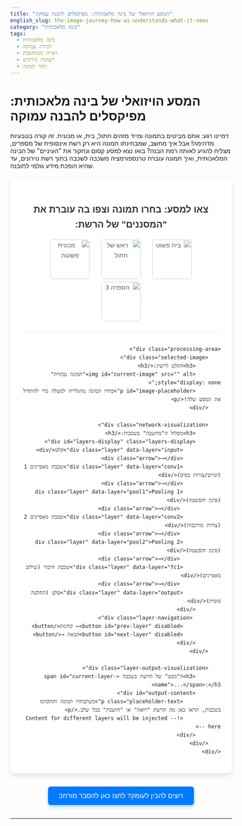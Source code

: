 ```yaml
---
title: "המסע הויזואלי של בינה מלאכותית: מפיקסלים להבנה עמוקה"
english_slug: the-image-journey-how-ai-understands-what-it-sees
category: "בינה מלאכותית"
tags:
  - בינה מלאכותית
  - למידה עמוקה
  - ראייה ממוחשבת
  - רשתות נוירונים
  - זיהוי תמונה
---
```

# המסע הויזואלי של בינה מלאכותית: מפיקסלים להבנה עמוקה

דמיינו רגע: אתם מביטים בתמונה ומייד מזהים חתול, בית, או מכונית. זה קורה בטבעיות מדהימה! אבל איך מחשב, שמבחינתו תמונה היא רק רשת אינסופית של מספרים, מצליח להגיע לאותה רמת הבנה? בואו נצא למסע קסום ונחקור את "העיניים" של הבינה המלאכותית, ואיך תמונה עוברת טרנספורמציה משכבה לשכבה בתוך רשת נוירונים, עד שהיא הופכת מידע גולמי לתובנה.

<div class="interactive-app">
    <h2>צאו למסע: בחרו תמונה וצפו בה עוברת את "המסננים" של הרשת:</h2>
    <div class="image-selection">
        <img src="https://upload.wikimedia.org/wikipedia/commons/thumb/4/4a/Simple_House_Image_example.svg/120px-Simple_House_Image_example.svg.png" data-image-key="house" alt="בית פשוט" class="thumbnail">
        <img src="https://upload.wikimedia.org/wikipedia/commons/thumb/4/4d/Cat_Cafe_Cat_1.jpg/120px-Cat_Cafe_Cat_1.jpg" data-image-key="cat" alt="ראש של חתול" class="thumbnail">
        <img src="https://upload.wikimedia.org/wikipedia/commons/thumb/2/27/Simple_car_image.svg/120px-Simple_car_image.svg.png" data-image-key="car" alt="מכונית פשוטה" class="thumbnail">
        <img src="https://upload.wikimedia.org/wikipedia/commons/thumb/c/c1/Number_3.svg/120px-Number_3.svg.png" data-image-key="three" alt="הספרה 3" class="thumbnail">
    </div>

    <div class="processing-area">
        <div class="selected-image">
            <h3>הקלט לרשת:</h3>
            <img id="current-image" src="" alt="תמונה נבחרת" style="display: none;">
            <p id="image-placeholder">בחרו תמונה מהגלריה למעלה כדי להתחיל את המסע שלה!</p>
        </div>

        <div class="network-visualization">
            <h3>מסלול ה"מחשבה" בשכבות:</h3>
            <div id="layers-display" class="layers-display">
                <div class="layer" data-layer="input">קלט</div>
                <div class="arrow">→</div>
                <div class="layer" data-layer="conv1">שכבת מאפיינים 1 (קווים/צורות בסיס)</div>
                <div class="arrow">→</div>
                <div class="layer" data-layer="pool1">Pooling 1 (סינון והפשטה)</div>
                 <div class="arrow">→</div>
                <div class="layer" data-layer="conv2">שכבת מאפיינים 2 (צורות מורכבות)</div>
                 <div class="arrow">→</div>
                <div class="layer" data-layer="pool2">Pooling 2 (סינון והפשטה)</div>
                 <div class="arrow">→</div>
                <div class="layer" data-layer="fc1">שכבת חיבור (שילוב מאפיינים)</div>
                 <div class="arrow">→</div>
                <div class="layer" data-layer="output">פלט (החלטה סופית)</div>
            </div>
             <div class="layer-navigation">
                <button id="prev-layer" disabled>← קודמת</button>
                <button id="next-layer" disabled>הבאה →</button>
            </div>
        </div>

        <div class="layer-output-visualization">
            <h3>ה"מבט" של הרשת בשכבה <span id="current-layer-name">...</span>:</h3>
            <div id="output-content">
                <p class="placeholder-text">כשתבחרו תמונה ותתקדמו בשכבות, תראו כאן מה הרשת "רואה" או "חושבת" בכל שלב.</p>
                <!-- Content for different layers will be injected here -->
            </div>
        </div>
    </div>
</div>

<button id="toggle-explanation">רוצים להבין לעומק? לחצו כאן להסבר מורחב</button>

<div id="explanation" style="display: none;">
    <h2>המסע מאחורי הקלעים: איך מחשב באמת "רואה"?</h2>

    <h3>תמונה בעיני מכונה: לא ציור, אלא מטריצה של מספרים</h3>
    <p>בניגוד לנו, שתופסים תמונה כיחידה ויזואלית אחת, מחשב "רואה" אותה כאוסף עצום של נקודות צבע זעירות - פיקסלים. כל פיקסל מיוצג על ידי קבוצת מספרים המציינים את ערכי הצבע שלו (לרוב אדום, ירוק, כחול - RGB). כך, תמונה דיגיטלית היא למעשה טבלה ענקית (או "מטריצה") של מספרים.</p>

    <h3>רשתות נוירונים: מבנה חישובי בהשראת המוח</h3>
    <p>רשת נוירונים מלאכותית היא ניסיון לחקות את פעולת המוח האנושי באופן חישובי. היא בנויה מ"נוירונים" וירטואליים, המחוברים זה לזה ב"שכבות". המידע (במקרה שלנו, ערכי הפיקסלים) זורם משכבת הקלט דרך שכבות נסתרות ועד שכבת הפלט שמספקת את התוצאה הסופית (למשל, זיהוי האובייקט). כל חיבור בין נוירונים מקבל "משקל" מספרי, שנקבע בתהליך האימון. הנוירונים מבצעים חישובים פשוטים (סכום משוקלל של הקלטים) ומעבירים את התוצאה הלאה.</p>

    <h3>למידה עמוקה: כוחן של שכבות רבות</h3>
    <p>המונח "למידה עמוקה" מתייחס לרשתות נוירונים עם מספר רב של שכבות נסתרות. העומק הזה מאפשר לרשת ללמוד ולבנות ייצוגים מורכבים יותר ויותר של הנתונים. חשבו על זה כעל בניין קומות: הקומה התחתונה מזהה מאפיינים מאוד בסיסיים (קווים, פינות). הקומה שמעליה משלבת קווים ופינות אלו כדי לזהות צורות פשוטות (עיגולים, ריבועים). הקומות העליונות יותר משלבות את הצורות הללו כדי לזהות חלקים של אובייקטים (גלגל, אוזן, גג), והשכבה האחרונה משלבת את חלקי האובייקטים כדי לזהות את האובייקט כולו. היררכיית זיהוי זו היא המפתח ל"ראייה" של בינה מלאכותית.</p>

    <h3>CNNs: המומחים לזיהוי תמונה</h3>
    <p>רשתות נוירונים קונבולוציה (Convolutional Neural Networks - CNNs) הן הארכיטקטורה הסטנדרטית למשימות ראייה ממוחשבת, וההדמיה כאן מבוססת עליהן. אלו המרכיבים העיקריים שראיתם בהדמיה:</p>
    <ul>
        <li>**שכבות קונבולוציה (Convolutional Layers):** אלו השכבות שמבצעות את "זיהוי המאפיינים" הראשוני. הן עוברות על התמונה עם "פילטרים" קטנים (מעין משקפיים קטנות שמחפשות משהו ספציפי, כמו קו אלכסוני או נקודה בהירה). כל פילטר יוצר "מפת מאפיינים" חדשה שמראה איפה הוא מצא את מה שהוא חיפש בתמונה המקורית. בשכבות הראשונות הפילטרים מחפשים מאפיינים פשוטים, ובהמשך מאפיינים מורכבים יותר.</li>
        <li>**שכבות Pooling:** תפקידן הוא לסנן ולהקטין את מפות המאפיינים. הן שומרות רק את המידע החשוב ביותר מכל אזור קטן (למשל, את הערך המקסימלי) וזורקות את השאר. זה עוזר לרשת להיות פחות רגישה לשינויים קטנים במיקום האובייקט בתמונה, ומפחית את כמות המידע לעיבוד.</li>
        <li>**שכבות Fully Connected:** לאחר שמפות המאפיינים עברו סינון והפשטה, המידע מגיע לשכבות ה-Fully Connected. כאן, כל נוירון מחובר לכל נוירון בשכבה הקודמת. שכבות אלו לוקחות את כל המאפיינים המופשטים שזוהו ומבצעות את ההחלטה הסופית: איזה אובייקט נמצא בתמונה, ועם איזו הסתברות.</li>
    </ul>

    <h3>אימון הרשת: הדרך ל"ללמוד לראות"</h3>
    <p>רשת נוירונים לא "רואה" נכון מהרגע הראשון. היא עוברת תהליך אימון: מראים לה מיליוני תמונות עם התשובות הנכונות (למשל, "זו תמונה של חתול"). הרשת מנסה לנחש, ואם היא טועה, היא "מתקנת" את המשקלים הפנימיים שלה כדי שבפעם הבאה היא תטעה פחות. התהליך הזה חוזר על עצמו שוב ושוב עד שהרשת מגיעה לרמת דיוק גבוהה.</p>

    <h3>לסיכום: מסע של הפשטה ובניית ייצוגים</h3>
    <p>כפי שראיתם בהדמיה, המסע של התמונה ברשת הוא תהליך הדרגתי: ממידע גולמי ומפורט (פיקסלים), דרך זיהוי מאפיינים פשוטים (קווים), בנייתם למאפיינים מורכבים (צורות), ועד לשילוב כל אלו להחלטה סופית. זהו כוחה של הלמידה העמוקה בראייה ממוחשבת!</p>
</div>

<style>
    /* כללי ופונטים */
    .interactive-app, #explanation {
        font-family: 'Arial', sans-serif;
        direction: rtl;
        text-align: right;
        margin: 20px auto;
        padding: 25px;
        border: none; /* Modern look, remove border */
        border-radius: 12px; /* More rounded corners */
        max-width: 900px;
        background-color: #ffffff; /* Clean white background */
        box-shadow: 0 6px 12px rgba(0, 0, 0, 0.1); /* Softer, larger shadow */
        line-height: 1.6; /* Improved readability */
    }

    .interactive-app h2, .interactive-app h3, #explanation h2, #explanation h3 {
        text-align: center; /* Center titles */
        color: #333;
        margin-bottom: 15px;
    }
    #explanation h2, #explanation h3 {
         text-align: right; /* Align explanation titles right */
    }

    /* גלריית תמונות */
    .image-selection {
        text-align: center;
        margin-bottom: 30px; /* More space below thumbnails */
        padding-bottom: 20px;
        border-bottom: 1px solid #eee;
    }

    .thumbnail {
        width: 90px; /* Slightly larger thumbnails */
        height: 90px;
        object-fit: cover;
        margin: 0 8px; /* More space around thumbnails */
        border: 3px solid transparent; /* Thicker border */
        border-radius: 8px; /* Rounded corners for images */
        cursor: pointer;
        transition: all 0.3s ease-in-out; /* Smooth transitions */
        vertical-align: middle;
        opacity: 0.7; /* Slightly dim when not selected */
    }

    .thumbnail:hover {
        border-color: #007bff; /* Highlight on hover */
        transform: translateY(-3px); /* Subtle lift effect */
        opacity: 1; /* Full opacity on hover */
    }

    .thumbnail.selected {
        border-color: #28a745; /* Green border for selected */
        box-shadow: 0 0 8px rgba(40, 167, 69, 0.4); /* Green glow */
        transform: scale(1.05); /* Slight zoom effect */
        opacity: 1; /* Full opacity when selected */
    }

    /* אזור עיבוד (Flexbox) */
    .processing-area {
        display: flex;
        flex-wrap: wrap;
        gap: 25px; /* Increased gap */
        justify-content: center;
        align-items: stretch; /* Make items stretch to fill height if needed */
    }

    .selected-image,
    .network-visualization,
    .layer-output-visualization {
        background-color: #f9f9f9; /* Light grey background for sections */
        padding: 20px;
        border-radius: 8px;
        border: 1px solid #e0e0e0; /* Lighter border */
        box-shadow: inset 0 1px 3px rgba(0, 0, 0, 0.05); /* Inner shadow for depth */
        display: flex; /* Use flexbox for internal layout */
        flex-direction: column;
    }

    .selected-image {
        flex-basis: 180px; /* Wider size for image */
        flex-shrink: 0; /* Prevent shrinking */
        text-align: center;
        align-items: center; /* Center content vertically */
        justify-content: center; /* Center content horizontally */
    }

    #current-image {
        max-width: 100%;
        height: auto;
        border: 1px solid #ccc;
        border-radius: 4px;
        box-shadow: 0 2px 4px rgba(0,0,0,0.08);
        transition: opacity 0.5s ease; /* Smooth fade in */
    }

    #image-placeholder {
        font-style: italic;
        color: #888; /* Softer color */
        text-align: center;
        min-height: 100px; /* Maintain more space */
        display: flex;
        align-items: center;
        justify-content: center;
        flex-grow: 1; /* Allow placeholder to fill space */
    }

    .network-visualization {
        flex-grow: 1; /* Allows network vis to take available space */
        min-width: 300px; /* Ensure minimum width */
        text-align: center;
        justify-content: space-between; /* Push navigation to bottom */
    }

    .layers-display {
        display: flex;
        align-items: center;
        justify-content: center;
        flex-wrap: wrap;
        gap: 8px 12px; /* Increased gap, different horizontal/vertical */
        margin-bottom: 15px;
        flex-grow: 1; /* Allow layers to take vertical space */
        align-content: center; /* Center items if they wrap */
    }

    .layer {
        background-color: #cfe2ff; /* Light blue, softer */
        color: #084298; /* Dark blue text */
        padding: 10px 15px; /* More padding */
        border-radius: 25px; /* More rounded, pill shape */
        font-size: 0.95em;
        cursor: pointer;
        transition: all 0.3s ease;
        white-space: nowrap;
        border: 1px solid transparent;
    }

    .layer:hover {
        background-color: #a0caff; /* Lighter blue on hover */
        border-color: #0d6efd; /* Blue border on hover */
    }

    .layer.active {
        background-color: #d1e7dd; /* Light green for active */
        color: #0f5132; /* Dark green text */
        border-color: #198754; /* Green border */
        transform: scale(1.05); /* Slight zoom */
        box-shadow: 0 0 10px rgba(40, 167, 69, 0.3); /* Green glow */
    }

     .arrow {
        font-size: 1.5em; /* Larger arrows */
        color: #999; /* Softer color */
         font-weight: bold;
    }

    .layer-navigation {
        margin-top: 15px;
        text-align: center;
    }

    .layer-navigation button {
        margin: 0 8px; /* More space */
        padding: 10px 20px; /* Larger buttons */
        font-size: 1em;
        cursor: pointer;
        border: 1px solid #ccc;
        border-radius: 5px;
        background-color: #f0f0f0;
        transition: all 0.3s ease;
        min-width: 120px; /* Fixed width for buttons */
        box-shadow: 0 2px 4px rgba(0,0,0,0.05);
    }

    .layer-navigation button:hover:not(:disabled) {
        background-color: #e0e0e0;
        border-color: #bbb;
         box-shadow: 0 2px 6px rgba(0,0,0,0.1);
    }

    .layer-navigation button:active:not(:disabled) {
        background-color: #d5d5d5;
        box-shadow: inset 0 1px 3px rgba(0,0,0,0.1); /* Pressed effect */
        transform: translateY(1px);
    }

    .layer-navigation button:disabled {
        opacity: 0.4; /* More faded when disabled */
        cursor: not-allowed;
         box-shadow: none;
         transform: none;
    }

    /* ויזואליזציית פלט השכבה */
    .layer-output-visualization {
         flex-basis: 100%; /* Takes full width below network vis */
        min-height: 250px; /* Ensure ample space */
        text-align: center;
        display: flex;
        flex-direction: column;
        align-items: center;
    }

     #current-layer-name {
         color: #007bff; /* Highlight layer name in title */
         font-weight: bold;
     }

    #output-content {
        margin-top: 10px;
        border: 2px dashed #d0d0d0; /* Clearer boundary */
        border-radius: 8px;
        padding: 15px;
        min-height: 180px;
        display: flex;
        align-items: center;
        justify-content: center;
        width: 100%;
        box-sizing: border-box;
        background-color: #fafafa;
        overflow: hidden; /* Hide overflow, use scroll for specific content types */
        position: relative; /* Needed for potential absolute positioning inside */
         transition: opacity 0.5s ease; /* Fade effect on content switch */
    }
    #output-content.loading {
         opacity: 0.5;
         pointer-events: none; /* Prevent clicks while loading */
    }


    #output-content img {
        max-width: 100%;
        max-height: 300px;
        object-fit: contain;
        border: 1px solid #eee;
         box-shadow: 0 2px 5px rgba(0,0,0,0.1);
    }

    .feature-map-grid {
        display: grid;
        grid-template-columns: repeat(auto-fit, minmax(40px, 1fr)); /* Larger grid cells */
        gap: 6px; /* More space */
        width: 100%;
        max-width: 500px; /* Wider grid */
        margin-top: 10px; /* Space below title */
        overflow-y: auto; /* Allow scrolling if many feature maps */
        max-height: 200px; /* Limit grid height */
        padding-right: 5px; /* Space for scrollbar */
    }

    .feature-map-cell {
        width: 100%;
        padding-top: 100%; /* Maintain square aspect ratio */
        position: relative;
        background: linear-gradient(45deg, #eee, #ddd); /* Simple gradient */
        border: 1px solid #ccc;
        border-radius: 4px;
        box-sizing: border-box;
        overflow: hidden;
        display: flex; /* For centering potential content */
        align-items: center;
        justify-content: center;
    }
    /* Add a subtle pattern hint */
    .feature-map-cell::after {
        content: '';
        display: block;
        position: absolute;
        top: 0; left: 0; right: 0; bottom: 0;
        background-image: radial-gradient(#fff 10%, transparent 10%), radial-gradient(#fff 10%, transparent 10%);
        background-size: 12px 12px;
        background-position: 0 0, 6px 6px;
        opacity: 0.1; /* Subtle visual cue */
    }
    .feature-map-cell img {
         position: absolute;
         top: 0;
         left: 0;
         width: 100%;
         height: 100%;
         object-fit: cover;
     }

    /* Description for Grid/FC */
    .layer-description {
        margin-top: 10px;
        font-size: 0.9em;
        color: #555;
        font-style: italic;
        text-align: center;
        width: 100%;
    }


    /* Classification Results (Bar Chart) */
     .classification-results {
         width: 100%;
         max-width: 450px; /* Wider result area */
         margin: 10px auto;
         text-align: left;
         padding-top: 10px; /* Space above results */
     }

    .classification-item {
        display: flex; /* Arrange label and bar side-by-side */
        align-items: center;
        margin-bottom: 12px; /* Space between items */
        font-size: 1.1em;
    }

     .classification-item strong {
         flex-basis: 120px; /* Fixed width for class name */
         flex-shrink: 0;
         margin-left: 15px; /* Space between name and bar */
         color: #333;
     }

    .probability-bar {
        flex-grow: 1; /* Bar takes remaining space */
        height: 20px; /* Bar height */
        background-color: #28a745; /* Green color for bars */
        border-radius: 4px;
        text-align: right;
        line-height: 20px;
        color: white;
        font-weight: bold;
        padding-left: 8px;
        box-sizing: border-box;
        overflow: hidden; /* Hide text if bar is too short */
        transition: width 0.8s ease-out; /* Animate bar width */
        min-width: 2%; /* Ensure tiny bars are visible */
    }

    .placeholder-text {
        color: #888;
        font-style: italic;
        text-align: center;
    }


    /* כפתור הסבר */
    #toggle-explanation {
        display: block;
        margin: 30px auto; /* More space around button */
        padding: 12px 25px; /* Larger button */
        font-size: 1.1em;
        cursor: pointer;
        border: none;
        border-radius: 6px; /* Slightly more rounded */
        background-color: #007bff;
        color: white;
        transition: background-color 0.3s ease, transform 0.1s ease;
        box-shadow: 0 4px 8px rgba(0, 123, 255, 0.3); /* Blue shadow */
    }

    #toggle-explanation:hover {
        background-color: #0056b3;
         box-shadow: 0 4px 10px rgba(0, 123, 255, 0.4);
    }
     #toggle-explanation:active {
         background-color: #004085;
         transform: translateY(1px); /* Pressed effect */
          box-shadow: 0 2px 5px rgba(0, 123, 255, 0.3);
     }


    /* אזור הסבר */
    #explanation {
        margin-top: 20px;
        padding: 25px;
        border: none;
        border-radius: 12px;
        background-color: #f8f9fa; /* Very light background */
        direction: rtl;
        text-align: right;
        max-width: 900px;
        margin-left: auto;
        margin-right: auto;
        box-shadow: 0 4px 8px rgba(0, 0, 0, 0.08); /* Softer shadow */
    }

    #explanation ul {
        margin-top: 15px;
        padding-right: 25px; /* Increased padding */
    }

     #explanation li {
         margin-bottom: 10px; /* More space between list items */
         line-height: 1.5;
     }

    /* Responsive adjustments */
    @media (max-width: 768px) {
        .processing-area {
            flex-direction: column; /* Stack elements vertically */
            align-items: center;
        }

        .selected-image,
        .network-visualization,
        .layer-output-visualization {
            width: 100%; /* Full width on smaller screens */
            flex-basis: auto; /* Auto size */
            min-width: auto;
        }

         .thumbnail {
             width: 70px;
             height: 70px;
         }

         .layers-display {
             flex-direction: row; /* Keep layers horizontal flow */
             justify-content: center;
         }

        .layer {
            font-size: 0.85em;
            padding: 8px 10px;
        }

         .arrow {
             font-size: 1.2em;
         }

         .feature-map-grid {
             grid-template-columns: repeat(auto-fit, minmax(30px, 1fr)); /* Smaller cells on mobile */
             gap: 4px;
             max-width: 100%;
         }

         .classification-item {
             flex-direction: column; /* Stack label and bar */
             align-items: flex-start;
         }
         .classification-item strong {
             margin-left: 0;
             margin-bottom: 5px;
         }
         .probability-bar {
             width: 100% !important; /* Let JS control width based on parent */
             text-align: center;
         }
         .classification-results {
             max-width: 100%;
         }
    }


</style>

<script>
    document.addEventListener('DOMContentLoaded', () => {
        const thumbnails = document.querySelectorAll('.thumbnail');
        const currentImage = document.getElementById('current-image');
        const imagePlaceholder = document.getElementById('image-placeholder');
        const layersDisplay = document.getElementById('layers-display');
        const layerElements = layersDisplay.querySelectorAll('.layer');
        const outputContent = document.getElementById('output-content');
        const currentLayerNameSpan = document.getElementById('current-layer-name');
        const prevLayerButton = document.getElementById('prev-layer');
        const nextLayerButton = document.getElementById('next-layer');
        const toggleExplanationButton = document.getElementById('toggle-explanation');
        const explanationDiv = document.getElementById('explanation');

        let currentImageKey = null;
        let currentLayerIndex = -1; // -1 means no image selected or before first layer

        // --- Simulated Data ---
        // Store simulated outputs for each image and layer
        // In a real app, this would be computed by a model
        // Added more descriptive names matching the UI layers
        const simulatedOutputs = {
            house: {
                input: { type: 'image', src: 'https://upload.wikimedia.org/wikipedia/commons/thumb/4/4a/Simple_House_Image_example.svg/250px-Simple_House_Image_example.svg.png', name: 'קלט' },
                'conv1': { type: 'grid', count: 8, description: 'זיהוי קווים, פינות ומאפיינים בסיסיים', name: 'שכבת מאפיינים 1' }, // Simulate 8 feature maps
                'pool1': { type: 'grid', count: 8, description: 'הקטנת מימדים וסינון רעשים (קווים)', name: 'Pooling 1' },
                'conv2': { type: 'grid', count: 16, description: 'זיהוי צורות פשוטות יותר (חלון, גג)', name: 'שכבת מאפיינים 2' }, // Simulate 16 feature maps
                'pool2': { type: 'grid', count: 16, description: 'הקטנת מימדים וסינון רעשים (צורות)', name: 'Pooling 2' },
                'fc1': { type: 'text', content: 'הנתונים עובדו לייצוג מופשט, מוכנים לסיווג', name: 'שכבת חיבור' }, // Abstract representation
                output: { type: 'classification', probabilities: { 'בית': 0.95, 'מכונית': 0.02, 'חתול': 0.01, 'ספרה': 0.00 }, name: 'פלט' }
            },
            cat: {
                input: { type: 'image', src: 'https://upload.wikimedia.org/wikipedia/commons/thumb/4/4d/Cat_Cafe_Cat_1.jpg/250px-Cat_Cafe_Cat_1.jpg', name: 'קלט' },
                'conv1': { type: 'grid', count: 8, description: 'זיהוי קווים, נקודות וטקסטורות פרווה', name: 'שכבת מאפיינים 1' },
                'pool1': { type: 'grid', count: 8, description: 'הקטנת מימדים וסינון רעשים (קווים/טקסטורות)', name: 'Pooling 1' },
                'conv2': { type: 'grid', count: 16, description: 'זיהוי מאפייני פנים (עיניים, אוזניים, אף)', name: 'שכבת מאפיינים 2' },
                'pool2': { type: 'grid', count: 16, description: 'הקטנת מימדים וסינון רעשים (מאפייני פנים)', name: 'Pooling 2' },
                 'fc1': { type: 'text', content: 'הנתונים עובדו לייצוג מופשט, מוכנים לסיווג', name: 'שכבת חיבור' },
                output: { type: 'classification', probabilities: { 'חתול': 0.98, 'בית': 0.00, 'מכונית': 0.01, 'ספרה': 0.00 }, name: 'פלט' }
            },
             car: {
                input: { type: 'image', src: 'https://upload.wikimedia.org/wikipedia/commons/thumb/2/27/Simple_car_image.svg/250px-Simple_car_image.svg.png', name: 'קלט' },
                'conv1': { type: 'grid', count: 8, description: 'זיהוי קווים אופקיים, אנכיים ומעוגלים', name: 'שכבת מאפיינים 1' },
                'pool1': { type: 'grid', count: 8, description: 'הקטנת מימדים וסינון רעשים (קווים)', name: 'Pooling 1' },
                'conv2': { type: 'grid', count: 16, description: 'זיהוי גלגלים, חלונות וצורת הרכב הכללית', name: 'שכבת מאפיינים 2' },
                'pool2': { type: 'grid', count: 16, description: 'הקטנת מימדים וסינון רעשים (גלגלים/צורות)', name: 'Pooling 2' },
                 'fc1': { type: 'text', content: 'הנתונים עובדו לייצוג מופשט, מוכנים לסיווג', name: 'שכבת חיבור' },
                output: { type: 'classification', probabilities: { 'מכונית': 0.96, 'בית': 0.01, 'חתול': 0.01, 'ספרה': 0.00 }, name: 'פלט' }
            },
            three: {
                input: { type: 'image', src: 'https://upload.wikimedia.org/wikipedia/commons/thumb/c/c1/Number_3.svg/250px-Number_3.svg.png', name: 'קלט' },
                'conv1': { type: 'grid', count: 8, description: 'זיהוי קווים מעוגלים וקשתות', name: 'שכבת מאפיינים 1' },
                'pool1': { type: 'grid', count: 8, description: 'הקטנת מימדים וסינון רעשים (קשתות)', name: 'Pooling 1' },
                'conv2': { type: 'grid', count: 16, description: 'זיהוי שילוב קשתות היוצר את הספרה 3', name: 'שכבת מאפיינים 2' },
                'pool2': { type: 'grid', count: 16, description: 'הקטנת מימדים וסינון רעשים (ספרה)', name: 'Pooling 2' },
                 'fc1': { type: 'text', content: 'הנתונים עובדו לייצוג מופשט, מוכנים לסיווג', name: 'שכבת חיבור' },
                output: { type: 'classification', probabilities: { 'ספרה': 0.99, 'בית': 0.00, 'מכונית': 0.00, 'חתול': 0.00 }, name: 'פלט' }
            }
        };

        const layerKeys = Object.keys(simulatedOutputs.house); // Assuming same layers for all images

        // --- Functions ---

        function selectImage(imageKey) {
            if (currentImageKey === imageKey) {
                 // If already selected, do nothing
                 return;
             }
            currentImageKey = imageKey;
            const imageData = simulatedOutputs[imageKey];

            // Update selected thumbnail style
            thumbnails.forEach(thumb => {
                if (thumb.dataset.imageKey === imageKey) {
                    thumb.classList.add('selected');
                } else {
                    thumb.classList.remove('selected');
                }
            });

            // Display selected image with animation
            currentImage.style.opacity = 0; // Start fade out
             setTimeout(() => { // Wait for fade out
                currentImage.src = imageData.input.src;
                currentImage.style.display = 'block';
                imagePlaceholder.style.display = 'none';
                 currentImage.style.opacity = 1; // Fade in
            }, 300);


            // Reset to input layer and update display
            currentLayerIndex = 0;
            updateLayerDisplay();
            updateNavigationButtons();
        }

        function updateLayerDisplay() {
             outputContent.classList.add('loading'); // Add loading class for animation
            if (currentImageKey === null || currentLayerIndex === -1) {
                outputContent.innerHTML = '<p class="placeholder-text">בחרו תמונה והתחילו את המסע.</p>';
                 currentLayerNameSpan.textContent = '...';
                 layerElements.forEach(layer => layer.classList.remove('active'));
                 outputContent.classList.remove('loading');
                return;
            }

            // Highlight active layer in the network visualization
            layerElements.forEach((layer, index) => {
                if (index === currentLayerIndex) {
                    layer.classList.add('active');
                } else {
                    layer.classList.remove('active');
                }
            });

            // Get the current layer key and data
            const currentLayerKey = layerKeys[currentLayerIndex];
            const layerData = simulatedOutputs[currentImageKey][currentLayerKey];

            // Update the layer name span
            currentLayerNameSpan.textContent = layerData.name;

            // Update the output visualization area
            outputContent.innerHTML = ''; // Clear previous content

             // Add description below the title for relevant layers
             if (layerData.description) {
                  const descriptionDiv = document.createElement('div');
                  descriptionDiv.className = 'layer-description';
                  descriptionDiv.textContent = layerData.description;
                  outputContent.appendChild(descriptionDiv);
             }


            if (layerData.type === 'image') {
                const img = document.createElement('img');
                img.src = layerData.src;
                img.alt = `${layerData.name} output`;
                 outputContent.style.justifyContent = 'center'; // Center image
                 outputContent.style.alignItems = 'center';
                 outputContent.style.display = 'flex';
                 outputContent.appendChild(img);
            } else if (layerData.type === 'grid') {
                const gridDiv = document.createElement('div');
                gridDiv.className = 'feature-map-grid';
                // Simulate feature map appearance - just colored squares or abstract patterns
                for (let i = 0; i < layerData.count; i++) {
                     const cell = document.createElement('div');
                     cell.className = 'feature-map-cell';
                     // Simple color simulation - varies slightly per cell
                     const hue = (i * 45) % 360; // Vary hue more significantly
                     const saturation = 60 + (i % 4) * 5; // Slightly vary saturation
                     const lightness = 50 + (i % 6) * 3; // Slightly vary lightness
                     cell.style.backgroundColor = `hsl(${hue}, ${saturation}%, ${lightness}%)`;
                     cell.title = `${layerData.name} - מפת מאפיין ${i+1}`; // Tooltip
                     // Optional: Add a tiny abstract pattern image if available and suits the layer
                     // const patternImg = document.createElement('img'); patternImg.src = '...'; cell.appendChild(patternImg);
                     gridDiv.appendChild(cell);
                }
                 outputContent.style.justifyContent = 'center'; /* Center grid block */
                 outputContent.style.alignItems = 'flex-start'; /* Start items at top (description first) */
                 outputContent.style.display = 'flex';
                 outputContent.style.flexDirection = 'column';
                 outputContent.appendChild(gridDiv);
            } else if (layerData.type === 'classification') {
                const resultsDiv = document.createElement('div');
                 resultsDiv.className = 'classification-results';
                // Sort probabilities descending
                const sortedProbabilities = Object.entries(layerData.probabilities)
                    .sort(([, a], [, b]) => b - a);

                sortedProbabilities.forEach(([className, probability]) => {
                    const itemDiv = document.createElement('div');
                    itemDiv.className = 'classification-item';

                    const nameSpan = document.createElement('strong');
                    nameSpan.textContent = className;
                    itemDiv.appendChild(nameSpan);

                    const barDiv = document.createElement('div');
                    barDiv.className = 'probability-bar';
                    const percentage = (probability * 100).toFixed(1);
                     // Use a small timeout to trigger CSS transition after element is added
                     setTimeout(() => {
                        barDiv.style.width = `${percentage}%`;
                     }, 50); // Small delay is enough

                    barDiv.textContent = `${percentage}%`;
                    itemDiv.appendChild(barDiv);

                    resultsDiv.appendChild(itemDiv);
                });
                 outputContent.style.justifyContent = 'flex-start'; /* Start items at top */
                 outputContent.style.alignItems = 'center'; /* Center block */
                 outputContent.style.display = 'flex';
                 outputContent.style.flexDirection = 'column';
                 outputContent.appendChild(resultsDiv);
            } else if (layerData.type === 'text') {
                 const textDiv = document.createElement('div');
                 textDiv.textContent = layerData.content;
                 textDiv.style.fontStyle = 'italic';
                 textDiv.style.color = '#555';
                 textDiv.style.textAlign = 'center';
                 textDiv.style.width = '100%';
                 outputContent.style.justifyContent = 'center'; /* Center content */
                 outputContent.style.alignItems = 'center';
                 outputContent.style.display = 'flex';
                 outputContent.appendChild(textDiv);
             }
             else {
                // Default or unsupported type
                outputContent.innerHTML = '<p class="placeholder-text">אין הדמיה זמינה עבור שכבה זו.</p>';
                 outputContent.style.justifyContent = 'center';
                 outputContent.style.alignItems = 'center';
                 outputContent.style.display = 'flex';
            }

            // Remove loading class after content is ready (or with a slight delay)
            setTimeout(() => {
                 outputContent.classList.remove('loading');
            }, 100);

        }

        function updateNavigationButtons() {
            prevLayerButton.disabled = currentLayerIndex <= 0;
            nextLayerButton.disabled = currentLayerIndex >= layerKeys.length - 1;
        }

        function goToNextLayer() {
            if (currentImageKey !== null && currentLayerIndex < layerKeys.length - 1) {
                currentLayerIndex++;
                updateLayerDisplay();
                updateNavigationButtons();
            }
        }

        function goToPreviousLayer() {
            if (currentImageKey !== null && currentLayerIndex > 0) {
                currentLayerIndex--;
                updateLayerDisplay();
                updateNavigationButtons();
            }
        }

        // --- Event Listeners ---

        thumbnails.forEach(thumbnail => {
            thumbnail.addEventListener('click', () => {
                selectImage(thumbnail.dataset.imageKey);
            });
        });

        prevLayerButton.addEventListener('click', goToPreviousLayer);
        nextLayerButton.addEventListener('click', goToNextLayer);

         layerElements.forEach((layer, index) => {
             layer.addEventListener('click', () => {
                 if (currentImageKey !== null) { // Only allow clicking layers if an image is selected
                     if (currentLayerIndex === index) return; // Do nothing if clicking active layer
                     currentLayerIndex = index;
                     updateLayerDisplay();
                     updateNavigationButtons();
                 }
             });
         });

        toggleExplanationButton.addEventListener('click', () => {
            const isHidden = explanationDiv.style.display === 'none';
            // Use CSS class and transitions for smoother toggle if needed, but display property is simpler
            explanationDiv.style.display = isHidden ? 'block' : 'none';
            toggleExplanationButton.textContent = isHidden ? 'הסתר הסבר מורחב' : 'רוצים להבין לעומק? לחצו כאן להסבר מורחב';
             // Scroll to explanation when shown
             if (isHidden) {
                 explanationDiv.scrollIntoView({ behavior: 'smooth', block: 'start' });
             }
        });

        // Initial state
        updateLayerDisplay(); // Set initial placeholder state
        updateNavigationButtons();
    });
</script>
---
```